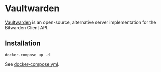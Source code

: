 # Vaultwarden

[Vaultwarden](https://github.com/dani-garcia/vaultwarden) is an open-source, alternative server implementation for the Bitwarden Client API.

## Installation

```
docker-compose up -d
```

See [docker-compose.yml](./docker-compose.yml).
